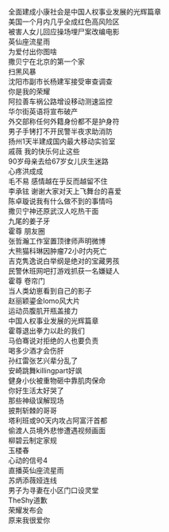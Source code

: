 全面建成小康社会是中国人权事业发展的光辉篇章  
美国一个月内几乎全成红色高风险区  
被害人女儿回应操场埋尸案改编电影  
英仙座流星雨  
为爱付出你图啥  
撒贝宁在北京的第一个家  
扫黑风暴  
沈阳市副市长杨建军接受审查调查  
你是我的荣耀  
阿拉善车祸公路增设移动测速监控  
华尔街英语将宣布破产  
外交部称任何外籍身份都不是护身符  
男子手铐打不开民警半夜求助消防  
扬州1天半建成国内最大移动实验室  
戚薇 我的快乐何止这些  
90岁母亲去给67岁女儿庆生迷路  
心疼洪成成  
毛不易 感情越在乎反而越留不住  
李承铉 谢谢大家对天上飞舞台的喜爱  
陈卓璇说我有什么做不到的事情吗  
撒贝宁神还原武汉人吃热干面  
九尾的姜子牙  
霍尊 朋友圈  
张哲瀚工作室置顶律师声明微博  
大熊猫科琳因肿瘤72小时内死亡  
吉克隽逸说白举纲是绝对的宝藏男孩  
民警休班网吧打游戏抓获一名嫌疑人  
霍尊 卷帘门  
当人类幼崽看到自己的影子  
赵丽颖鎏金lomo风大片  
运动员腹肌开瓶盖接力  
中国人权事业发展的光辉篇章  
霍尊退出拳力以赴的我们  
马伯骞说对拒绝的人也要负责  
喝多少酒才会伤肝  
孙红雷张艺兴辈分乱了  
安崎跳舞killingpart好飒  
健身小伙被重物砸中靠肌肉保命  
你好生活太好哭了  
那些神级误解现场  
披荆斩棘的哥哥  
塔利班或90天内攻占阿富汗首都  
偷渡人员境外悲惨遭遇视频画面  
柳碧云制定家规  
玉楼春  
心动的信号4  
直播英仙座流星雨  
苏炳添薇娅连线  
男子为寻妻在小区门口设灵堂  
TheShy道歉  
荣耀发布会  
原来我很爱你  
